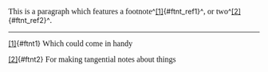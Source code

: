 <span
style="font-size:12pt;font-family:&quot;Cambria&quot;;font-weight:400">This
is a paragraph which features a
footnote</span>^[\[1\]](#ftnt1){#ftnt_ref1}^<span
style="font-size:12pt;font-family:&quot;Cambria&quot;;font-weight:400">,
or two</span>^[\[2\]](#ftnt2){#ftnt_ref2}^<span
style="font-size:12pt;font-family:&quot;Cambria&quot;;font-weight:400">.</span>

------------------------------------------------------------------------

<div>

[\[1\]](#ftnt_ref1){#ftnt1}<span
style="font-size:12pt;font-family:&quot;Cambria&quot;;font-weight:400"> Which
could come in handy</span>

</div>

<div>

[\[2\]](#ftnt_ref2){#ftnt2}<span
style="font-size:12pt;font-family:&quot;Cambria&quot;;font-weight:400"> For
making tangential notes about things</span>

</div>

